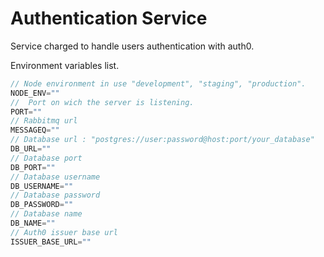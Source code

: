 # Authentication Service

Service charged to handle users authentication with auth0.

Environment variables list.

```ts
// Node environment in use "development", "staging", "production".
NODE_ENV=""
//  Port on wich the server is listening.
PORT=""
// Rabbitmq url
MESSAGEQ=""
// Database url : "postgres://user:password@host:port/your_database"
DB_URL=""
// Database port
DB_PORT=""
// Database username
DB_USERNAME=""
// Database password
DB_PASSWORD=""
// Database name
DB_NAME=""
// Auth0 issuer base url
ISSUER_BASE_URL=""
```
